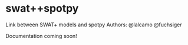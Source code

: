 # swat++spotpy
Link between SWAT+ models and spotpy
Authors:
@lalcamo @fuchsiger 

Documentation coming soon!
